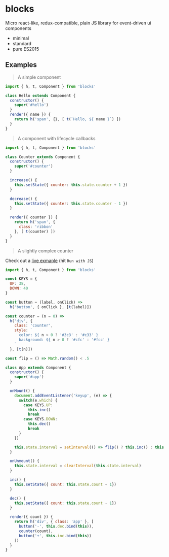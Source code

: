 # blocks
Micro react-like, redux-compatible, plain JS library for event-driven ui components

* minimal
* standard
* pure ES2015

## Examples

> A simple component

```javascript
import { h, t, Component } from 'blocks'

class Hello extends Component {
  constructor() {
    super('#hello')
  }
  render({ name }) {
    return h('span', {}, [ t(`Hello, ${ name }`) ])
  }
}
```

> A component with lifecycle callbacks

```javascript
import { h, t, Component } from 'blocks'

class Counter extends Component {
  constructor() {
    super('#counter')
  }

  increase() {
    this.setState({ counter: this.state.counter + 1 })
  }

  decrease() {
    this.setState({ counter: this.state.counter - 1 })
  }

  render({ counter }) {
    return h('span', {
      class: 'ribbon'
    }, [ t(counter) ])
  }
}

```


> A slightly complex counter

Check out a [live exmaple](http://jsbin.com/faquhizoxi/edit?js,output) (hit `Run with JS`)

```javascript
import { h, t, Component } from 'blocks'

const KEYS = {
  UP: 38,
  DOWN: 40
}

const button = (label, onClick) =>
  h('button', { onClick }, [t(label)])

const counter = (n = 0) =>
  h('div', {
    class: 'counter',
    style: `
      color: ${ n > 0 ? '#3c3' : '#c33' }
      background: ${ n > 0 ? '#cfc' : '#fcc' }
    `
  }, [t(n)])

const flip = () => Math.random() < .5

class App extends Component {
  constructor() {
    super('#app')
  }

  onMount() {
    document.addEventListener('keyup', (e) => {
      switch(e.which) {
        case KEYS.UP:
          this.inc()
          break
        case KEYS.DOWN:
          this.dec()
          break
      }
    })

    this.state.interval = setInterval(() => flip() ? this.inc() : this.dec(), 1000)
  }

  onUnmount() {
    this.state.interval = clearInterval(this.state.interval)
  }

  inc() {
    this.setState({ count: this.state.count + 1})
  }

  dec() {
    this.setState({ count: this.state.count - 1})    
  }

  render({ count }) {
    return h('div', { class: 'app' }, [
      button('-', this.dec.bind(this)),
      counter(count),
      button('+', this.inc.bind(this))
    ])
  }
}
```
